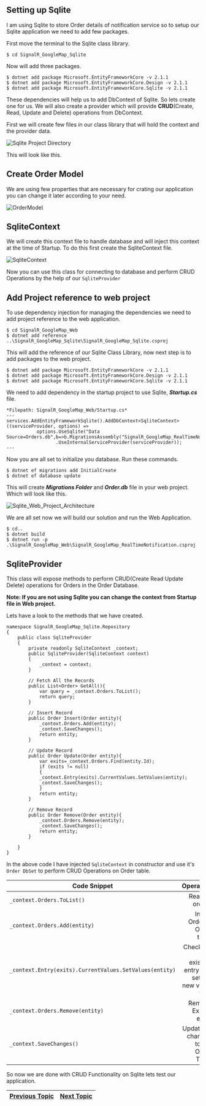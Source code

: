 ## Setting up Sqlite
I am using Sqlite to store Order details of notification service so to setup our Sqlite application we need to add few packages.

First move the terminal to the Sqlite class library.
```
$ cd SignalR_GoogleMap_Sqlite
```
Now will add three packages.
```
$ dotnet add package Microsoft.EntityFrameworkCore -v 2.1.1
$ dotnet add package Microsoft.EntityFrameworkCore.Design -v 2.1.1
$ dotnet add package Microsoft.EntityFrameworkCore.Sqlite -v 2.1.1
```
These dependencies will help us to add DbContext of Sqlite. So lets create one for us. We will also create a provider which will provide **CRUD**(Create, Read, Update and Delete) operations from DbContext.

First we will create few files in our class library that will hold the context and the provider data.

![Sqlite Project Directory](Images/sqlite_project_directory.PNG)

This will look like this.

## Create Order Model

We are using few properties that are necessary for crating our application you can change it later according to your need.

![OrderModel](Images/Order_model.PNG)

## SqliteContext
We will create this context file to handle database and will inject this context at the time of Startup. To do this first create the SqliteContext file.

![SqliteContext](Images/SqliteContext.PNG)

Now you can use this class for connecting to database and perform CRUD Operations by the help of our `SqliteProvider`

## Add Project reference to web project

To use dependency injection for managing the dependencies we need to add project reference to the web application.

```
$ cd SignalR_GoogleMap_Web
$ dotnet add reference ..\SignalR_GoogleMap_Sqlite\SignalR_GoogleMap_Sqlite.csproj
```

This will add the reference of our Sqlite Class Library, now next step is to add packages to the web project.

```
$ dotnet add package Microsoft.EntityFrameworkCore -v 2.1.1
$ dotnet add package Microsoft.EntityFrameworkCore.Design -v 2.1.1
$ dotnet add package Microsoft.EntityFrameworkCore.Sqlite -v 2.1.1
```
We need to add dependency in the startup project to use Sqlite, ***Startup.cs*** file.

```
*Filepath: SignalR_GoogleMap_Web/Startup.cs*
---
services.AddEntityFrameworkSqlite().AddDbContext<SqliteContext>((serviceProvider, options) =>
           options.UseSqlite("Data Source=Orders.db",b=>b.MigrationsAssembly("SignalR_GoogleMap_RealTimeNotification"))
                  .UseInternalServiceProvider(serviceProvider));
---
```
Now you are all set to initialize you database. Run these commands.
```
$ dotnet ef migrations add InitialCreate
$ dotnet ef database update
```
This will create ***Migrations Folder*** and ***Order.db*** file in your web project. Which will look like this.

![Sqlite_Web_Project_Architecture](Images/Sqlite_Web_Project_Architecture.PNG)

We are all set now we will build our solution and run the Web Application.
```
$ cd..
$ dotnet build
$ dotnet run -p .\SignalR_GoogleMap_Web\SignalR_GoogleMap_RealTimeNotification.csproj
```

## SqliteProvider
This class will expose methods to perform CRUD(Create Read Update Delete) operations for Orders in the Order Database.

**Note: If you are not using Sqlite you can change the context from Startup file in Web project.**

Lets have a look to the methods that we have created.

```
namespace SignalR_GoogleMap_Sqlite.Repository
{
    public class SqliteProvider
    {
        private readonly SqliteContext _context;
        public SqliteProvider(SqliteContext context)
        {
            _context = context;
        }

        // Fetch All the Records
        public List<Order> GetAll(){
            var query = _context.Orders.ToList();
            return query;
        }

        // Insert Record
        public Order Insert(Order entity){
            _context.Orders.Add(entity);
            _context.SaveChanges();
            return entity;
        }

        // Update Record
        public Order Update(Order entity){
            var exits=_context.Orders.Find(entity.Id);
            if (exits != null)
            {
            _context.Entry(exits).CurrentValues.SetValues(entity);
            _context.SaveChanges();
            }
            return entity;
        }

        // Remove Record
        public Order Remove(Order entity){
            _context.Orders.Remove(entity);
            _context.SaveChanges();
            return entity;
        }

    }
}
```

In the above code I have injected `SqliteContext` in constructor and use it's `Order DbSet` to perform CRUD Operations on Order table.

| Code Snippet        | Operation  |
| -------------       | -----:|
| `_context.Orders.ToList()`          | Read all orders |
| `_context.Orders.Add(entity)`          |   Insert Order in Order table |
| `_context.Entry(exits).CurrentValues.SetValues(entity)`     |    Check for the existing entry and set the new value to it. |
| `_context.Orders.Remove(entity)` | Remove Exiting entry |
| `_context.SaveChanges()` | Update all changes to the Order Table |

So now we are done with CRUD Functionality on Sqlite lets test our application.

| [Previous Topic][1] | [Next Topic][2] |
| :----- | ----: |

[1]: README.md
[2]: Docs/SQLITESETUP.md